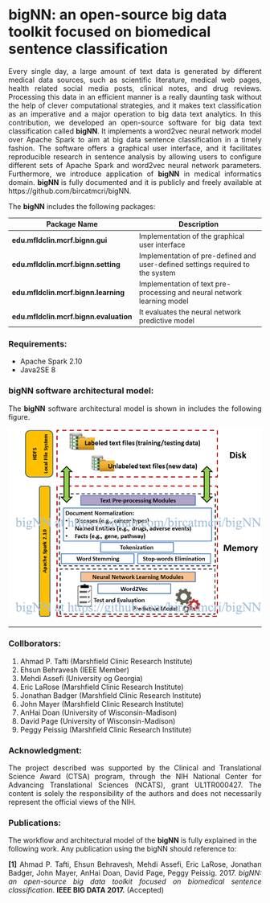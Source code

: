 # bigNN: an open-source big data toolkit focused on biomedical sentence classification

<p align="justify">Every single day, a large amount of text data is generated by different medical data sources, such as scientific literature, medical web pages, health related social media posts, clinical notes, and drug reviews. Processing this data in an efficient manner is a really daunting task without the help of clever computational strategies, and it makes text classification as an imperative and a major operation to big data text analytics. In this contribution, we developed an open-source software for big data text classification called <strong>bigNN</strong>. It implements a word2vec neural network model over Apache Spark to aim at big data sentence classification in a timely fashion. The software offers a graphical user interface, and it facilitates reproducible research in sentence analysis by allowing users to configure different sets of Apache Spark and word2vec neural network parameters. Furthermore, we introduce application of <strong>bigNN</strong> in medical informatics domain. <strong> bigNN </strong> is fully documented and it is publicly and freely available at https://github.com/bircatmcri/bigNN.
</p>

<p align="justify">
The <strong>bigNN</strong> includes the following packages: 

| Package Name        | Description |
| ------------- |-------------|
| <strong>edu.mfldclin.mcrf.bignn.gui</strong>  | Implementation of the graphical user interface |
| <strong>edu.mfldclin.mcrf.bignn.setting</strong> | Implementation of pre-defined and user-defined settings required to the system|
| <strong>edu.mfldclin.mcrf.bignn.learning</strong> | Implementation of text pre-processing and neural network learning model|
| <strong>edu.mfldclin.mcrf.bignn.evaluation</strong> | It evaluates the neural network predictive model|
</p>

### Requirements:
+ Apache Spark 2.10
+ Java2SE 8


### bigNN software architectural model:
<p align="justify">
The <strong>bigNN</strong> software architectural model is shown in includes the following figure.  
</p>


![alt text](https://github.com/bircatmcri/bigNN/blob/master/bigNN%20architecture.png  "bigNN software architectural model")
</p>

---

### Collborators:

1) Ahmad P. Tafti (Marshfield Clinic Research Institute)
2) Ehsun Behravesh (IEEE Member)
3) Mehdi Assefi (University og Georgia)
4) Eric LaRose (Marshfield Clinic Research Institute)
5) Jonathan Badger (Marshfield Clinic Research Institute)
6) John Mayer (Marshfield Clinic Research Institute)
7) AnHai Doan (University of Wisconsin-Madison)
8) David Page (University of Wisconsin-Madison)
9) Peggy Peissig (Marshfield Clinic Research Institute)




### Acknowledgment:

<p align="justify">
The project described was supported by the Clinical and Translational Science Award (CTSA) program, through the NIH National Center for Advancing Translational Sciences (NCATS), grant UL1TR000427. The content is solely the responsibility of the authors and does not necessarily represent the official views of the NIH.</p>



### Publications:

The workflow and architectural model of the <strong>bigNN</strong> is fully explained in the following work. Any publication using the bigNN should reference to:

<p align="justify">
<strong>[1]</strong> Ahmad P. Tafti, Ehsun Behravesh, Mehdi Assefi, Eric LaRose, Jonathan Badger, John Mayer, AnHai Doan, David Page, Peggy Peissig. 2017. <i>bigNN: an open-source big data toolkit focused on biomedical sentence classification</i>. <strong>IEEE BIG DATA 2017.</strong> (Accepted)
</p>
